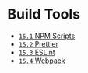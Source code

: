 # Build Tools


* [`15.1` NPM Scripts](npm-scripts.md)
* [`15.2` Prettier](prettier.md)
* [`15.3` ESLint](eslint.md)
* [`15.4` Webpack](webpack.md)

